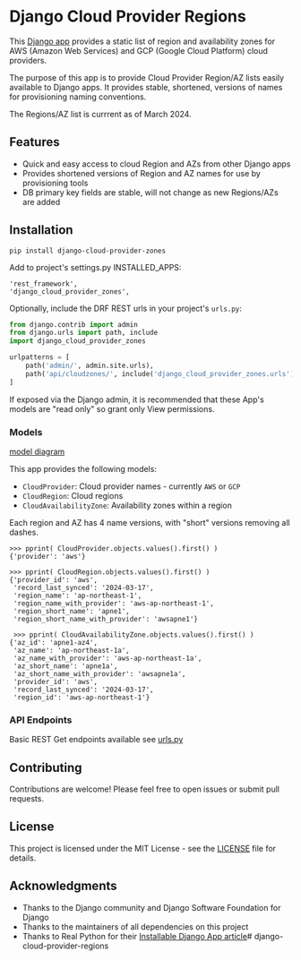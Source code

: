# Django Cloud Provider Regions

This [Django app](https://docs.djangoproject.com/en/5.0/ref/applications/) provides a static list of region and availability zones for AWS (Amazon Web Services) and GCP (Google Cloud Platform) cloud providers.

The purpose of this app is to provide Cloud Provider Region/AZ lists easily available to Django apps. It provides stable, shortened, versions of names for provisioning  naming conventions.

The Regions/AZ list is currrent as of March 2024.

## Features
- Quick and easy access to cloud Region and AZs from other Django apps
- Provides shortened versions of Region and AZ names for use by provisioning tools
- DB primary key fields are stable, will not change as new Regions/AZs are added

## Installation

`pip install django-cloud-provider-zones`

Add to project's settings.py INSTALLED_APPS:
```
'rest_framework',
'django_cloud_provider_zones',
```

Optionally, include the DRF REST urls in your project's `urls.py`:
```python
from django.contrib import admin
from django.urls import path, include
import django_cloud_provider_zones

urlpatterns = [
    path('admin/', admin.site.urls),
    path('api/cloudzones/', include('django_cloud_provider_zones.urls')),
]
```
If exposed via the Django admin, it is recommended that these App's models are "read only" so grant only View permissions.

### Models
[model diagram](https://github.com/yolabingo/django-cloud-provider-zones/blob/main/django_models.png)

This app provides the following models:
- `CloudProvider`: Cloud provider names - currently `AWS` or `GCP` 
- `CloudRegion`: Cloud regions
- `CloudAvailabilityZone`: Availability zones within a region

Each region and AZ has 4 name versions, with "short" versions removing all dashes.

```
>>> pprint( CloudProvider.objects.values().first() )
{'provider': 'aws'}

>>> pprint( CloudRegion.objects.values().first() )
{'provider_id': 'aws',
 'record_last_synced': '2024-03-17',
 'region_name': 'ap-northeast-1',
 'region_name_with_provider': 'aws-ap-northeast-1',
 'region_short_name': 'apne1',
 'region_short_name_with_provider': 'awsapne1'}

 >>> pprint( CloudAvailabilityZone.objects.values().first() )
{'az_id': 'apne1-az4',
 'az_name': 'ap-northeast-1a',
 'az_name_with_provider': 'aws-ap-northeast-1a',
 'az_short_name': 'apne1a',
 'az_short_name_with_provider': 'awsapne1a',
 'provider_id': 'aws',
 'record_last_synced': '2024-03-17',
 'region_id': 'aws-ap-northeast-1'}
```

### API Endpoints

Basic REST Get endpoints available see [urls.py](https://github.com/yolabingo/django-cloud-provider-zones/blob/main/src/django_cloud_provider_zones/urls.py)

## Contributing

Contributions are welcome! Please feel free to open issues or submit pull requests.

## License

This project is licensed under the MIT License - see the [LICENSE](LICENSE) file for details.

## Acknowledgments

- Thanks to the Django community and Django Software Foundation for Django
- Thanks to the maintainers of all dependencies on this project
- Thanks to Real Python for their [Installable Django App article](https://realpython.com/installable-django-app/)# django-cloud-provider-regions
